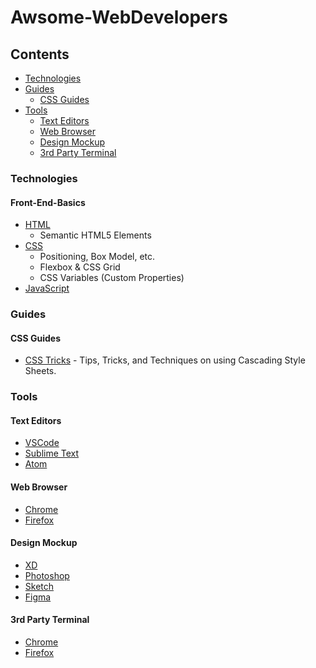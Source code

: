 # Awsome-WebDevelopers

## Contents

* [Technologies](#technologies)
* [Guides](#guides)
  * [CSS Guides](#css-guides)
* [Tools](#tools)
  * [Text Editors](#text-editors)
  * [Web Browser](#web-browser)
  * [Design Mockup](#design-mockup)
  * [3rd Party Terminal](#3rd-party-terminal)

### <a name="#technologies">Technologies</a>
#### Front-End-Basics
* [HTML]()
  * Semantic HTML5 Elements
* [CSS]()
  * Positioning, Box Model, etc.
  * Flexbox & CSS Grid
  * CSS Variables (Custom Properties)
* [JavaScript]()

### <a name="#guides">Guides</a>
#### <a name="#css-guides">CSS Guides</a>
* [CSS Tricks](https://css-tricks.com/) - Tips, Tricks, and Techniques on using Cascading Style Sheets.

### <a name="#tools">Tools</a>
#### <a name="#text-editors">Text Editors</a>
* [VSCode]()
* [Sublime Text]()
* [Atom]()
#### <a name="#web-browser">Web Browser</a>
* [Chrome]()
* [Firefox]()
#### <a name="#web-browser">Design Mockup</a>
* [XD]()
* [Photoshop]()
* [Sketch]()
* [Figma]()
#### <a name="#3rd-party-terminal">3rd Party Terminal</a>
* [Chrome]()
* [Firefox]()
